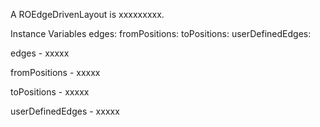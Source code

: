A ROEdgeDrivenLayout is xxxxxxxxx.

Instance Variables
	edges:		<Object>
	fromPositions:		<Object>
	toPositions:		<Object>
	userDefinedEdges:		<Object>

edges
	- xxxxx

fromPositions
	- xxxxx

toPositions
	- xxxxx

userDefinedEdges
	- xxxxx
